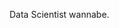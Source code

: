 Data Scientist wannabe.


<!---
KenzoBH/KenzoBH is a ✨ special ✨ repository because its `README.md` (this file) appears on your GitHub profile.
You can click the Preview link to take a look at your changes.
--->
